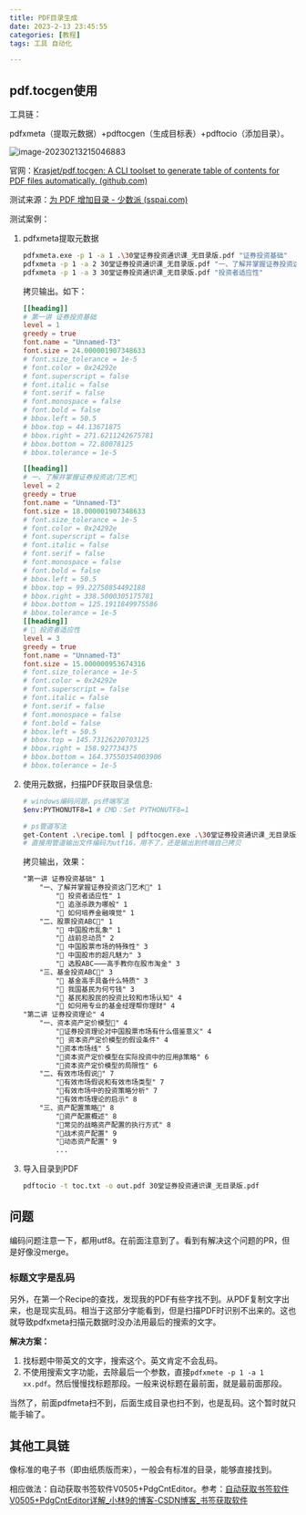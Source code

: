 ```yaml
---
title: PDF目录生成
date: 2023-2-13 23:45:55
categories: [教程]
tags: 工具 自动化

---
```


## pdf.tocgen使用

工具链：

pdfxmeta（提取元数据）+pdftocgen（生成目标表）+pdftocio（添加目录）。

![image-20230213215046883](https://picbed.olimi.icu//img/image-20230213215046883.png)

官网：[Krasjet/pdf.tocgen: A CLI toolset to generate table of contents for PDF files automatically. (github.com)](https://github.com/Krasjet/pdf.tocgen)

测试来源：[为 PDF 增加目录 - 少数派 (sspai.com)](https://sspai.com/post/69601)

测试案例：

1. pdfxmeta提取元数据

   ```bash
   pdfxmeta.exe -p 1 -a 1 .\30堂证券投资通识课_无目录版.pdf "证券投资基础"
   pdfxmeta -p 1 -a 2 30堂证券投资通识课_无目录版.pdf "⼀、了解并掌握证券投资这⻔艺术"
   pdfxmeta -p 1 -a 3 30堂证券投资通识课_无目录版.pdf "投资者适应性"
   ```

   拷贝输出。如下：

   ```toml
   [[heading]]
   # 第⼀讲 证券投资基础
   level = 1
   greedy = true
   font.name = "Unnamed-T3"
   font.size = 24.000001907348633
   # font.size_tolerance = 1e-5
   # font.color = 0x24292e
   # font.superscript = false
   # font.italic = false
   # font.serif = false
   # font.monospace = false
   # font.bold = false
   # bbox.left = 50.5
   # bbox.top = 44.13671875
   # bbox.right = 271.6211242675781
   # bbox.bottom = 72.80078125
   # bbox.tolerance = 1e-5
   
   [[heading]]
   # ⼀、了解并掌握证券投资这⻔艺术🐰
   level = 2
   greedy = true
   font.name = "Unnamed-T3"
   font.size = 18.000001907348633
   # font.size_tolerance = 1e-5
   # font.color = 0x24292e
   # font.superscript = false
   # font.italic = false
   # font.serif = false
   # font.monospace = false
   # font.bold = false
   # bbox.left = 50.5
   # bbox.top = 99.22750854492188
   # bbox.right = 338.5000305175781
   # bbox.bottom = 125.1911849975586
   # bbox.tolerance = 1e-5
   [[heading]]
   # 🍼 投资者适应性
   level = 3
   greedy = true
   font.name = "Unnamed-T3"
   font.size = 15.000000953674316
   # font.size_tolerance = 1e-5
   # font.color = 0x24292e
   # font.superscript = false
   # font.italic = false
   # font.serif = false
   # font.monospace = false
   # font.bold = false
   # bbox.left = 50.5
   # bbox.top = 145.73126220703125
   # bbox.right = 158.927734375
   # bbox.bottom = 164.37550354003906
   # bbox.tolerance = 1e-5
   ```

2. 使用元数据，扫描PDF获取目录信息:

   ```bash
   # windows编码问题，ps终端写法
   $env:PYTHONUTF8=1 # CMD：Set PYTHONUTF8=1
   
   # ps管道写法
   get-Content .\recipe.toml | pdftocgen.exe .\30堂证券投资通识课_无目录版.pdf # CMD：pdftocgen 30堂证券投资通识课_无目录版.pdf < recipe.toml
   # 直接用管道输出文件编码为utf16，用不了，还是输出到终端自己拷贝
   ```

   拷贝输出，效果：

   ```txt
   "第⼀讲 证券投资基础" 1
       "⼀、了解并掌握证券投资这⻔艺术🐰" 1
           "🍼 投资者适应性" 1
           "🍼 追涨杀跌为哪般" 1
           "🍼 如何培养⾦融嗅觉" 1
       "⼆、股票投资ABC🐰" 1
           "🍄 中国股市乱象" 1
           "🍄 战前总动员" 2
           "🍄 中国股票市场的特殊性" 3
           "🍄 中国股市的超凡魅⼒" 3
           "🍄 选股ABC⸺⾼⼿教你在股市淘⾦" 3
       "三、基⾦投资ABC🐰" 3
           "🔔 基⾦⾼⼿具备什么特质" 3
           "🔔 我国基⺠为何亏钱" 3
           "🔔 基⺠和股⺠的投资⽐较和市场认知" 4
           "🔔 如何⽤专业的基⾦经理帮你理财" 4
   "第⼆讲 证券投资理论" 4
       "⼀、资本资产定价模型🍑" 4
           "🎯证券投资理论对中国股票市场有什么借鉴意义" 4
           "🎯 资本资产定价模型的假设条件" 4
           "🎯资本市场线" 5
           "🎯资本资产定价模型在实际投资中的应⽤β策略" 6
           "🎯资本资产定价模型的局限性" 6
       "⼆、有效市场假说🍑" 7
           "🎑有效市场假说和有效市场类型" 7
           "🎑有效市场中的投资策略分析" 7
           "🎑有效市场理论的启示" 8
       "三、资产配置策略🍑" 8
           "🦐资产配置概述" 8
           "🦐常⻅的战略资产配置的执⾏⽅式" 8
           "🦐战术资产配置" 9
           "🦐动态资产配置" 9
           ...
   ```

3. 导入目录到PDF

   ```bash
   pdftocio -t toc.txt -o out.pdf 30堂证券投资通识课_无目录版.pdf
   ```

## 问题

编码问题注意一下，都用utf8。在前面注意到了。看到有解决这个问题的PR，但是好像没merge。

### 标题文字是乱码

另外，在第一个Recipe的查找，发现我的PDF有些字找不到。从PDF复制文字出来，也是现实乱码。相当于这部分字能看到，但是扫描PDF时识别不出来的。这也就导致pdfxmeta扫描元数据时没办法用最后的搜索的文字。

**解决方案：**

1. 找标题中带英文的文字，搜索这个。英文肯定不会乱码。
2. 不使用搜索文字功能，去除最后一个参数，直接`pdfxmete -p 1 -a 1 xx.pdf`。然后慢慢找标题那段。一般来说标题在最前面，就是最前面那段。

当然了，前面pdfmeta扫不到，后面生成目录也扫不到，也是乱码。这个暂时就只能手输了。

## 其他工具链

像标准的电子书（即由纸质版而来），一般会有标准的目录，能够直接找到。

相应做法：自动获取书签软件V0505+PdgCntEditor。参考：[自动获取书签软件V0505+PdgCntEditor详解_小林9的博客-CSDN博客_书签获取软件](https://blog.csdn.net/qq_42732229/article/details/118360102)
